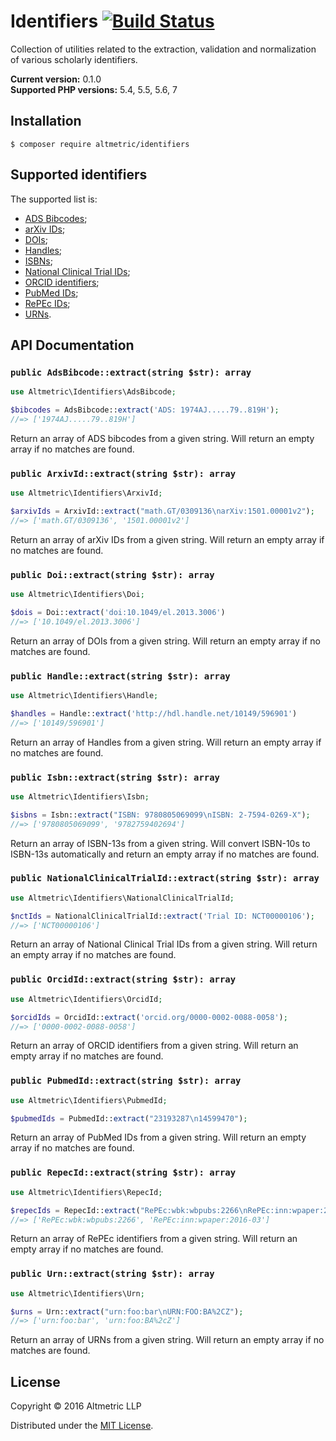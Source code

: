 # Identifiers [![Build Status](https://travis-ci.org/altmetric/php-identifiers.svg?branch=master)](https://travis-ci.org/altmetric/php-identifiers)

Collection of utilities related to the extraction, validation and normalization
of various scholarly identifiers.

**Current version:** 0.1.0  
**Supported PHP versions:** 5.4, 5.5, 5.6, 7

## Installation

```shell
$ composer require altmetric/identifiers
```

## Supported identifiers

The supported list is:

* [ADS Bibcodes](http://adsdoc.harvard.edu/abs_doc/help_pages/bibcodes.html);
* [arXiv IDs](https://arxiv.org/help/arxiv_identifier);
* [DOIs](https://www.doi.org/);
* [Handles](https://en.wikipedia.org/wiki/Handle_System);
* [ISBNs](https://en.wikipedia.org/wiki/International_Standard_Book_Number);
* [National Clinical Trial IDs](https://clinicaltrials.gov/);
* [ORCID identifiers](http://orcid.org/);
* [PubMed IDs](http://www.ncbi.nlm.nih.gov/pubmed);
* [RePEc IDs](https://en.wikipedia.org/wiki/Research_Papers_in_Economics);
* [URNs](https://en.wikipedia.org/wiki/Uniform_Resource_Name).

## API Documentation

### `public AdsBibcode::extract(string $str): array`

```php
use Altmetric\Identifiers\AdsBibcode;

$bibcodes = AdsBibcode::extract('ADS: 1974AJ.....79..819H');
//=> ['1974AJ.....79..819H']
```

Return an array of ADS bibcodes from a given string. Will return an empty array if no matches are found.

### `public ArxivId::extract(string $str): array`

```php
use Altmetric\Identifiers\ArxivId;

$arxivIds = ArxivId::extract("math.GT/0309136\narXiv:1501.00001v2");
//=> ['math.GT/0309136', '1501.00001v2']
```

Return an array of arXiv IDs from a given string. Will return an empty array if no matches are found.

### `public Doi::extract(string $str): array`

```php
use Altmetric\Identifiers\Doi;

$dois = Doi::extract('doi:10.1049/el.2013.3006')
//=> ['10.1049/el.2013.3006']
```

Return an array of DOIs from a given string. Will return an empty array if no matches are found.

### `public Handle::extract(string $str): array`

```php
use Altmetric\Identifiers\Handle;

$handles = Handle::extract('http://hdl.handle.net/10149/596901')
//=> ['10149/596901']
```

Return an array of Handles from a given string. Will return an empty array if no matches are found.

### `public Isbn::extract(string $str): array`

```php
use Altmetric\Identifiers\Isbn;

$isbns = Isbn::extract("ISBN: 9780805069099\nISBN: 2-7594-0269-X");
//=> ['9780805069099', '9782759402694']
```

Return an array of ISBN-13s from a given string. Will convert ISBN-10s to ISBN-13s automatically and return an empty array if no matches are found.

### `public NationalClinicalTrialId::extract(string $str): array`

```php
use Altmetric\Identifiers\NationalClinicalTrialId;

$nctIds = NationalClinicalTrialId::extract('Trial ID: NCT00000106');
//=> ['NCT00000106']
```

Return an array of National Clinical Trial IDs from a given string. Will return an empty array if no matches are found.

### `public OrcidId::extract(string $str): array`

```php
use Altmetric\Identifiers\OrcidId;

$orcidIds = OrcidId::extract('orcid.org/0000-0002-0088-0058');
//=> ['0000-0002-0088-0058']
```

Return an array of ORCID identifiers from a given string. Will return an empty array if no matches are found.

### `public PubmedId::extract(string $str): array`

```php
use Altmetric\Identifiers\PubmedId;

$pubmedIds = PubmedId::extract("23193287\n14599470");
```

Return an array of PubMed IDs from a given string. Will return an empty array if no matches are found.

### `public RepecId::extract(string $str): array`

```php
use Altmetric\Identifiers\RepecId;

$repecIds = RepecId::extract("RePEc:wbk:wbpubs:2266\nRePEc:inn:wpaper:2016-03");
//=> ['RePEc:wbk:wbpubs:2266', 'RePEc:inn:wpaper:2016-03']
```

Return an array of RePEc identifiers from a given string. Will return an empty array if no matches are found.

### `public Urn::extract(string $str): array`

```php
use Altmetric\Identifiers\Urn;

$urns = Urn::extract("urn:foo:bar\nURN:FOO:BA%2CZ");
//=> ['urn:foo:bar', 'urn:foo:BA%2cZ']
```

Return an array of URNs from a given string. Will return an empty array if no matches are found.

## License

Copyright © 2016 Altmetric LLP

Distributed under the [MIT License](http://opensource.org/licenses/MIT).
